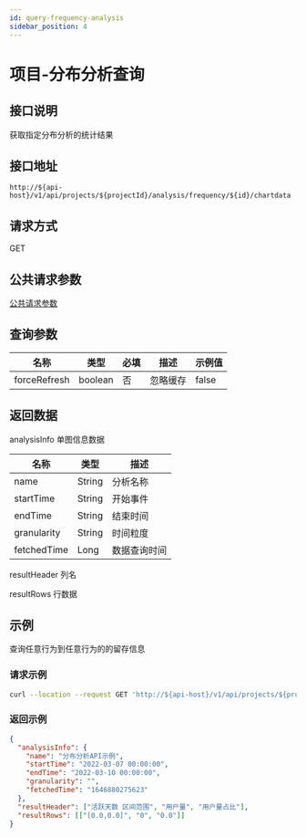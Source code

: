 ```yaml
---
id: query-frequency-analysis
sidebar_position: 4
---
```


# 项目-分布分析查询

## 接口说明

获取指定分布分析的统计结果

## 接口地址

```
http://${api-host}/v1/api/projects/${projectId}/analysis/frequency/${id}/chartdata
```

## 请求方式

GET

## 公共请求参数

[公共请求参数](../../open-api#公共请求参数)

## 查询参数

| 名称         | 类型    | 必填 | 描述     | 示例值 |
| ------------ | ------- | ---- | -------- | ------ |
| forceRefresh | boolean | 否   | 忽略缓存 | false  |

## 返回数据

analysisInfo 单图信息数据

| **名称**    | **类型** | **描述**     |
| ----------- | -------- | ------------ |
| name        | String   | 分析名称     |
| startTime   | String   | 开始事件     |
| endTime     | String   | 结束时间     |
| granularity | String   | 时间粒度     |
| fetchedTime | Long     | 数据查询时间 |

resultHeader 列名

resultRows 行数据

## 示例

查询任意行为到任意行为的的留存信息

### 请求示例

```bash
curl --location --request GET 'http://${api-host}/v1/api/projects/${projectId}/analysis/frequency/${id}/chartdata?forceRefresh=false' \ --header 'Authorization: Bearer bbe40b12-96a5-459d-819d-feea0d9f85b5'
```

### 返回示例

```json
{
  "analysisInfo": {
    "name": "分布分析API示例",
    "startTime": "2022-03-07 00:00:00",
    "endTime": "2022-03-10 00:00:00",
    "granularity": "",
    "fetchedTime": "1646880275623"
  },
  "resultHeader": ["活跃天数 区间范围", "用户量", "用户量占比"],
  "resultRows": [["[0.0,0.0]", "0", "0.0"]]
}
```

